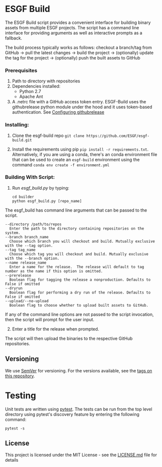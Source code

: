 # ESGF Build

The ESGF Build script provides a convenient interface for building binary assets from multiple ESGF projects.  The script
has a command line interface for providing arguments as well as interactive prompts as a fallback.

The build process typically works as follows: checkout a branch/tag from GitHub -> pull the latest changes -> build the project -> (optionally) update the tag for the project -> (optionally) push the built assets to GitHub

### Prerequisites
1. Path to directory with repositories
2. Dependencies installed:
    * Python 2.7
    * Apache Ant
3. A .netrc file with a GitHub access token entry.  ESGF-Build uses the githubrelease python module under the hood and it uses token-based authentication.  See [Configuring githubrelease](https://github.com/j0057/github-release#configuring)

### Installing:
1. Clone the esgf-build repo ```git clone https://github.com/ESGF/esgf-build.git ```

2. Install the requirements using pip ```pip install -r requirements.txt```. Alternatively, if you are using a conda, there's
an conda environment file that can be used to create an ```esgf-build``` environment using the command ```conda env create -f environment.yml```

### Building With Script:
1. Run *esgf_build.py* by typing:
    ``` shell
    cd builder
    python esgf_build.py [repo_name]
    ```
  The esgf_build has command line arguments that can be passed to the script.
  ```shell
  --directory /path/to/repos
    Enter the path to the directory containing repositories on the system.
  --branch branch_name
    Choose which branch you will checkout and build. Mutually exclusive with the --tag option.
  --tag tag_name
    Choose which tag you will checkout and build. Mutually exclusive with the --branch option.
  --name release_name
    Enter a name for the release.  The release will default to tag number as the name if this option is omitted.
  --prerelease
    Boolean flag for tagging the release a nonproduction. Defaults to False if omitted
  --dryrun
    Boolean flag for performing a dry run of the release. Defaults to False if omitted
  --upload/--no-upload
    Boolean flag to choose whether to upload built assets to GitHub.
```
 If any of the command line options are not passed to the script invocation, then the script will prompt for the user input.

2. Enter a title for the release when prompted.  

The script will then upload the binaries to the respective GitHub repositories.

## Versioning

We use [SemVer](http://semver.org/) for versioning. For the versions available, see the [tags on this repository](https://github.com/ESGF/esgf-build/tags).

# Testing

Unit tests are written using [pytest](https://docs.pytest.org/en/latest/).  The tests can be run from the top level directory using pytest's discovery feature by entering the following command:

```pytest -s```

## License

This project is licensed under the MIT License - see the [LICENSE.md](LICENSE.md) file for details
